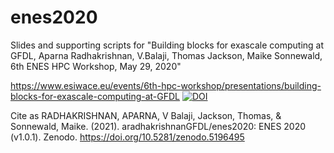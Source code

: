 # enes2020

Slides and supporting scripts for "Building blocks for exascale computing at GFDL, Aparna Radhakrishnan, V.Balaji, Thomas Jackson, Maike Sonnewald, 6th ENES HPC Workshop, May 29, 2020"

https://www.esiwace.eu/events/6th-hpc-workshop/presentations/building-blocks-for-exascale-computing-at-GFDL
[![DOI](https://zenodo.org/badge/5196395.svg)](https://zenodo.org/badge/latestdoi/5196395)

Cite as
RADHAKRISHNAN, APARNA, V Balaji, Jackson, Thomas, & Sonnewald, Maike. (2021). aradhakrishnanGFDL/enes2020: ENES 2020 (v1.0.1). Zenodo. https://doi.org/10.5281/zenodo.5196495
